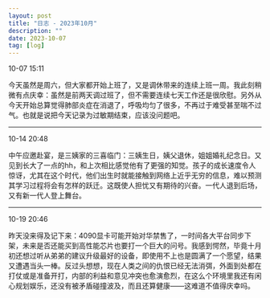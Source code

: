 ```yaml
---
layout: post
title: "日志 - 2023年10月"
description: ""
date: 2023-10-07
tag: [log]
---
```

10-07 15:11

今天虽然是周六，但大家都开始上班了，又是调休带来的连续上班一周。我此刻稍微有点庆幸：虽然是前两天调过班了，但不需要连续七天工作还是很欣慰。另外从今天开始总算觉得肺部炎症在消退了，呼吸均匀了很多，不再过于难受甚至喘不过气。也就是说把今天记录为过敏期结束，应该没问题吧。

---
10-14 20:48

中午应邀赴宴，是三姨家的三喜临门：三姨生日，姨父退休，姐姐婚礼纪念日。又见到长大了一点的hh，和上次相比感觉他有了更强的知觉。孩子的成长速度令人惊讶，尤其在这个时代，他们出生时就能接触到网络上近乎无穷的信息，难以预测其学习过程将会有怎样的跃迁。这既使人担忧又有期待的兴奋。一代人退到后场，又有新一代人登上舞台。

---
10-19 20:46

昨天没来得及记下来：4090显卡可能开始对华禁售了，一时间各大平台同步下架，未来是否还能买到高性能芯片也要打一个巨大的问号。我感到愕然，毕竟十月初还想过听从弟弟的建议升级最好的设备，即使用不上也是圆满了一个愿望，结果又遭遇当头一棒。反过头想想，现在人类之间的仇恨已经无法消弭，外面到处都在打仗或是准备开打，内部的利益和意见冲突也愈演愈烈，在这么个环境里我还有闲心规划娱乐，还没有被矛盾碰撞波及，而且还算健康——这难道不值得庆幸吗。